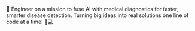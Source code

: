 🚀 Engineer on a mission to fuse AI with medical diagnostics for faster, smarter disease detection. 
Turning big ideas into real solutions one line of code at a time! 🧠💻
